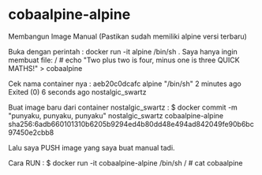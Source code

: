 # cobaalpine-alpine
Membangun Image Manual (Pastikan sudah memiliki alpine versi terbaru)

Buka dengan perintah : docker run -it alpine /bin/sh
.
Saya hanya ingin membuat file:
/ # echo "Two plus two is four, minus one is three QUICK MATHS!" > cobaalpine

Cek nama container nya :
aeb20c0dcafc alpine "/bin/sh" 2 minutes ago Exited (0) 6 seconds ago nostalgic_swartz

Buat image baru dari container nostalgic_swartz :
$ docker commit -m "punyaku, punyaku, punyaku" nostalgic_swartz cobaalpine-alpine
sha256:6adb660101310b6205b9294ed4b80dd48e494ad842049fe90b6bc97450e2cbb8

Lalu saya PUSH image yang saya buat manual tadi.

Cara RUN :
$ docker run -it cobaalpine-alpine /bin/sh
/ # cat cobaalpine
